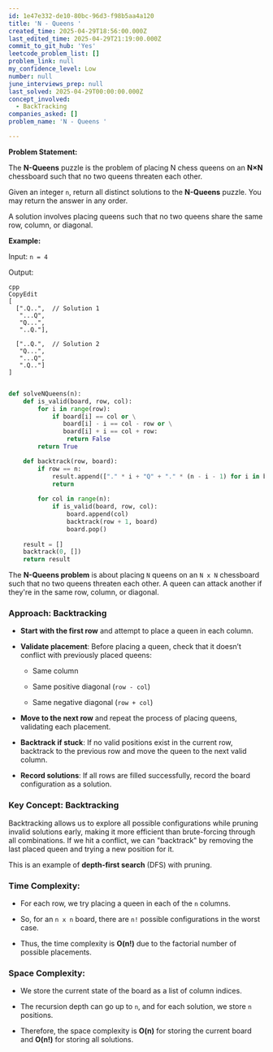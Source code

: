 ```yaml
---
id: 1e47e332-de10-80bc-96d3-f98b5aa4a120
title: 'N - Queens '
created_time: 2025-04-29T18:56:00.000Z
last_edited_time: 2025-04-29T21:19:00.000Z
commit_to_git_hub: 'Yes'
leetcode_problem_list: []
problem_link: null
my_confidence_level: Low
number: null
june_interviews_prep: null
last_solved: 2025-04-29T00:00:00.000Z
concept_involved:
  - BackTracking
companies_asked: []
problem_name: 'N - Queens '

---
```


**Problem Statement:**

The **N-Queens** puzzle is the problem of placing N chess queens on an **N×N** chessboard such that no two queens threaten each other.

Given an integer `n`, return all distinct solutions to the **N-Queens** puzzle. You may return the answer in any order.

A solution involves placing queens such that no two queens share the same row, column, or diagonal.

**Example:**

Input: `n = 4`

Output:

```plain text
cpp
CopyEdit
[
  [".Q..",  // Solution 1
   "...Q",
   "Q...",
   "..Q."],

  ["..Q.",  // Solution 2
   "Q...",
   "...Q",
   ".Q.."]
]


```

```python
def solveNQueens(n):
    def is_valid(board, row, col):
        for i in range(row):
            if board[i] == col or \
               board[i] - i == col - row or \
               board[i] + i == col + row:
                return False
        return True

    def backtrack(row, board):
        if row == n:
            result.append(["." * i + "Q" + "." * (n - i - 1) for i in board])
            return
        
        for col in range(n):
            if is_valid(board, row, col):
                board.append(col)
                backtrack(row + 1, board)
                board.pop()
    
    result = []
    backtrack(0, [])
    return result

```

The **N-Queens problem** is about placing `N` queens on an `N x N` chessboard such that no two queens threaten each other. A queen can attack another if they're in the same row, column, or diagonal.

### Approach: **Backtracking**

*   **Start with the first row** and attempt to place a queen in each column.

*   **Validate placement**: Before placing a queen, check that it doesn’t conflict with previously placed queens:

    *   Same column

    *   Same positive diagonal (`row - col`)

    *   Same negative diagonal (`row + col`)

*   **Move to the next row** and repeat the process of placing queens, validating each placement.

*   **Backtrack if stuck**: If no valid positions exist in the current row, backtrack to the previous row and move the queen to the next valid column.

*   **Record solutions**: If all rows are filled successfully, record the board configuration as a solution.

### Key Concept: **Backtracking**

Backtracking allows us to explore all possible configurations while pruning invalid solutions early, making it more efficient than brute-forcing through all combinations. If we hit a conflict, we can "backtrack" by removing the last placed queen and trying a new position for it.

This is an example of **depth-first search** (DFS) with pruning.

### Time Complexity:

*   For each row, we try placing a queen in each of the `n` columns.

*   So, for an `n x n` board, there are `n!` possible configurations in the worst case.

*   Thus, the time complexity is **O(n!)** due to the factorial number of possible placements.

### Space Complexity:

*   We store the current state of the board as a list of column indices.

*   The recursion depth can go up to `n`, and for each solution, we store `n` positions.

*   Therefore, the space complexity is **O(n)** for storing the current board and **O(n!)** for storing all solutions.
